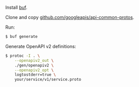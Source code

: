 Install [buf](https://docs.buf.build/).

Clone and copy [github.com/googleapis/api-common-protos](https://github.com/googleapis/api-common-protos).

Run:
```bash
$ buf generate
```

Generate OpenAPI v2 definitions:
```bash
$ protoc -I . \
    --openapiv2_out \
    ./gen/openapiv2 \
    --openapiv2_opt \
    logtostderr=true \
    your/service/v1/service.proto
```
